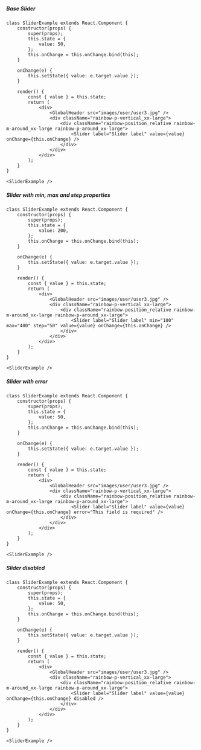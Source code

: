 ##### Base Slider

    class SliderExample extends React.Component {
        constructor(props) {
            super(props);
            this.state = {
                value: 50,
            };
            this.onChange = this.onChange.bind(this);
        }

        onChange(e) {
            this.setState({ value: e.target.value });
        }

        render() {
            const { value } = this.state;
            return (
                <div>
                    <GlobalHeader src="images/user/user3.jpg" />
                    <div className="rainbow-p-vertical_xx-large">
                        <div className="rainbow-position_relative rainbow-m-around_xx-large rainbow-p-around_xx-large">
                            <Slider label="Slider label" value={value} onChange={this.onChange} />
                        </div>
                    </div>
                </div>
            );
        }
    }

    <SliderExample />

##### Slider with min, max and step properties

    class SliderExample extends React.Component {
        constructor(props) {
            super(props);
            this.state = {
                value: 200,
            };
            this.onChange = this.onChange.bind(this);
        }

        onChange(e) {
            this.setState({ value: e.target.value });
        }

        render() {
            const { value } = this.state;
            return (
                <div>
                    <GlobalHeader src="images/user/user3.jpg" />
                    <div className="rainbow-p-vertical_xx-large">
                        <div className="rainbow-position_relative rainbow-m-around_xx-large rainbow-p-around_xx-large">
                            <Slider label="Slider label" min="100" max="400" step="50" value={value} onChange={this.onChange} />
                        </div>
                    </div>
                </div>
            );
        }
    }

    <SliderExample />

##### Slider with error

    class SliderExample extends React.Component {
        constructor(props) {
            super(props);
            this.state = {
                value: 50,
            };
            this.onChange = this.onChange.bind(this);
        }

        onChange(e) {
            this.setState({ value: e.target.value });
        }

        render() {
            const { value } = this.state;
            return (
                <div>
                    <GlobalHeader src="images/user/user3.jpg" />
                    <div className="rainbow-p-vertical_xx-large">
                        <div className="rainbow-position_relative rainbow-m-around_xx-large rainbow-p-around_xx-large">
                            <Slider label="Slider label" value={value} onChange={this.onChange} error="This field is required" />
                        </div>
                    </div>
                </div>
            );
        }
    }

    <SliderExample />

##### Slider disabled

    class SliderExample extends React.Component {
        constructor(props) {
            super(props);
            this.state = {
                value: 50,
            };
            this.onChange = this.onChange.bind(this);
        }

        onChange(e) {
            this.setState({ value: e.target.value });
        }

        render() {
            const { value } = this.state;
            return (
                <div>
                    <GlobalHeader src="images/user/user3.jpg" />
                    <div className="rainbow-p-vertical_xx-large">
                        <div className="rainbow-position_relative rainbow-m-around_xx-large rainbow-p-around_xx-large">
                            <Slider label="Slider label" value={value} onChange={this.onChange} disabled />
                        </div>
                    </div>
                </div>
            );
        }
    }

    <SliderExample />

